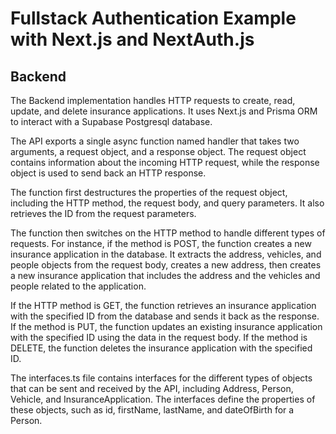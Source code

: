 # Fullstack Authentication Example with Next.js and NextAuth.js

## Backend

The Backend implementation handles HTTP requests to create, read, update, and delete insurance applications. It uses Next.js and Prisma ORM to interact with a Supabase Postgresql database.

The API exports a single async function named handler that takes two arguments, a request object, and a response object. The request object contains information about the incoming HTTP request, while the response object is used to send back an HTTP response.

The function first destructures the properties of the request object, including the HTTP method, the request body, and query parameters. It also retrieves the ID from the request parameters.

The function then switches on the HTTP method to handle different types of requests. For instance, if the method is POST, the function creates a new insurance application in the database. It extracts the address, vehicles, and people objects from the request body, creates a new address, then creates a new insurance application that includes the address and the vehicles and people related to the application.

If the HTTP method is GET, the function retrieves an insurance application with the specified ID from the database and sends it back as the response. If the method is PUT, the function updates an existing insurance application with the specified ID using the data in the request body. If the method is DELETE, the function deletes the insurance application with the specified ID.

The interfaces.ts file contains interfaces for the different types of objects that can be sent and received by the API, including Address, Person, Vehicle, and InsuranceApplication. The interfaces define the properties of these objects, such as id, firstName, lastName, and dateOfBirth for a Person.
